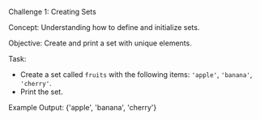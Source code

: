 Challenge 1: Creating Sets  

Concept:   Understanding how to define and initialize sets.

Objective:   Create and print a set with unique elements.

Task:  
- Create a set called `fruits` with the following items: `'apple'`, `'banana'`, `'cherry'`.
- Print the set.

Example Output:
{'apple', 'banana', 'cherry'}